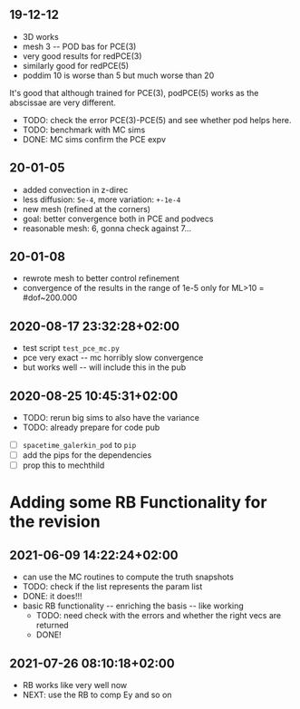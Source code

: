 ## 19-12-12

 * 3D works
 * mesh 3 -- POD bas for PCE(3)
 * very good results for redPCE(3)
 * similarly good for redPCE(5)
 * poddim 10 is worse than 5 but much worse than 20

It's good that although trained for PCE(3), podPCE(5) works as the abscissae are
very different.

 * TODO: check the error PCE(3)-PCE(5) and see whether pod helps here.
 * TODO: benchmark with MC sims
 * DONE: MC sims confirm the PCE expv

## 20-01-05

 * added convection in z-direc
 * less diffusion: `5e-4`, more variation: `+-1e-4`
 * new mesh (refined at the corners)
 * goal: better convergence both in PCE and podvecs
 * reasonable mesh: 6, gonna check against 7...

## 20-01-08

 * rewrote mesh to better control refinement
 * convergence of the results in the range of 1e-5 only for ML>10 = #dof~200.000

## 2020-08-17 23:32:28+02:00

 * test script `test_pce_mc.py`
 * pce very exact -- mc horribly slow convergence
 * but works well -- will include this in the pub

## 2020-08-25 10:45:31+02:00

 * TODO: rerun big sims to also have the variance
 * TODO: already prepare for code pub
 * [ ] `spacetime_galerkin_pod` to `pip`
 * [ ] add the pips for the dependencies
 * [ ] prop this to mechthild

# Adding some RB Functionality for the revision

## 2021-06-09 14:22:24+02:00

 * can use the MC routines to compute the truth snapshots 
 * TODO: check if the list represents the param list
 * DONE: it does!!!
 * basic RB functionality -- enriching the basis -- like working
   * TODO: need check with the errors and whether the right vecs are returned
   * DONE!

## 2021-07-26 08:10:18+02:00

 * RB works like very well now
 * NEXT: use the RB to comp Ey and so on
